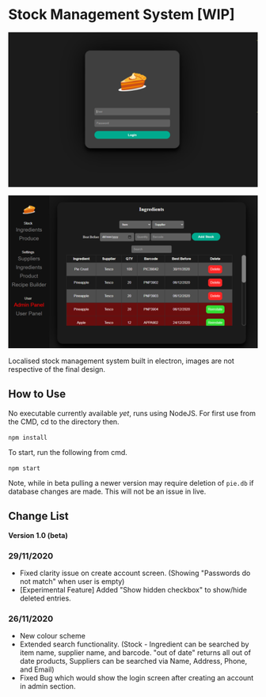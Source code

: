 # Stock Management System [WIP]

![alt text](preview/login.png)

![alt text](preview/table.png)

Localised stock management system built in electron, images are not respective of the final design.

## How to Use

No executable currently available *yet*, runs using NodeJS. For first use from the CMD, cd to the directory then.

`npm install`

To start, run the following from cmd.

`npm start`

Note, while in beta pulling a newer version may require deletion of `pie.db` if database changes are made. This will not be an issue in live.

## Change List

**Version 1.0 (beta)**

### 29/11/2020
* Fixed clarity issue on create account screen. (Showing "Passwords do not match" when user is empty)
* [Experimental Feature] Added "Show hidden checkbox" to show/hide deleted entries. 

### 26/11/2020

* New colour scheme
* Extended search functionality. (Stock - Ingredient can be searched by item name, supplier name, and barcode. "out of date" returns all out of date products, Suppliers can be searched via Name, Address, Phone, and Email)
* Fixed Bug which would show the login screen after creating an account in admin section.
